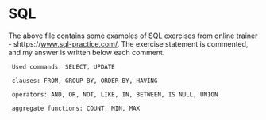 # SQL 
The above file contains some examples of SQL exercises from online trainer - shttps://www.sql-practice.com/. 
The exercise statement is commented, and my answer is written below each comment. 

     Used commands: SELECT, UPDATE

     clauses: FROM, GROUP BY, ORDER BY, HAVING
     
     operators: AND, OR, NOT, LIKE, IN, BETWEEN, IS NULL, UNION
     
     aggregate functions: COUNT, MIN, MAX
